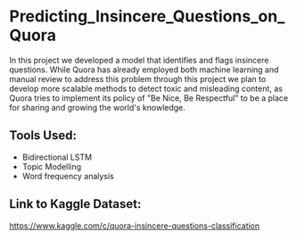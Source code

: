 # Predicting_Insincere_Questions_on_Quora
In this project we developed a model that identifies and flags insincere questions. While Quora has already employed both machine learning and manual review to address this problem through this project we plan to develop more scalable methods to detect toxic and misleading content, as Quora tries to implement its policy of "Be Nice, Be Respectful" to be a place for sharing and growing the world's knowledge.

## Tools Used:
* Bidirectional LSTM
* Topic Modelling
* Word frequency analysis

## Link to Kaggle Dataset:
https://www.kaggle.com/c/quora-insincere-questions-classification
